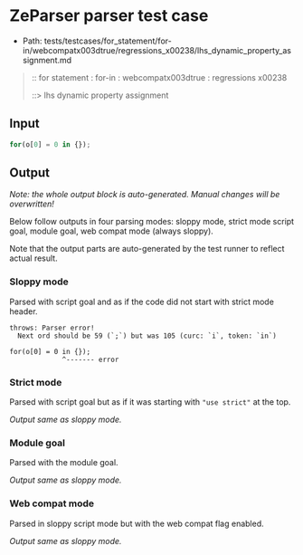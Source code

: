# ZeParser parser test case

- Path: tests/testcases/for_statement/for-in/webcompatx003dtrue/regressions_x00238/lhs_dynamic_property_assignment.md

> :: for statement : for-in : webcompatx003dtrue : regressions x00238
>
> ::> lhs dynamic property assignment

## Input

`````js
for(o[0] = 0 in {});
`````

## Output

_Note: the whole output block is auto-generated. Manual changes will be overwritten!_

Below follow outputs in four parsing modes: sloppy mode, strict mode script goal, module goal, web compat mode (always sloppy).

Note that the output parts are auto-generated by the test runner to reflect actual result.

### Sloppy mode

Parsed with script goal and as if the code did not start with strict mode header.

`````
throws: Parser error!
  Next ord should be 59 (`;`) but was 105 (curc: `i`, token: `in`)

for(o[0] = 0 in {});
             ^------- error
`````

### Strict mode

Parsed with script goal but as if it was starting with `"use strict"` at the top.

_Output same as sloppy mode._

### Module goal

Parsed with the module goal.

_Output same as sloppy mode._

### Web compat mode

Parsed in sloppy script mode but with the web compat flag enabled.

_Output same as sloppy mode._
